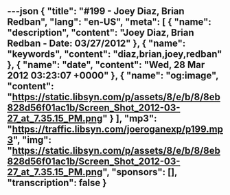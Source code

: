 ---json
{
  "title": "#199 - Joey Diaz, Brian Redban",
  "lang": "en-US",
  "meta": [
    {
      "name": "description",
      "content": "Joey Diaz, Brian Redban - Date: 03/27/2012"
    },
    {
      "name": "keywords",
      "content": "diaz,brian,joey,redban"
    },
    {
      "name": "date",
      "content": "Wed, 28 Mar 2012 03:23:07 +0000"
    },
    {
      "name": "og:image",
      "content": "https://static.libsyn.com/p/assets/8/e/b/8/8eb828d56f01ac1b/Screen_Shot_2012-03-27_at_7.35.15_PM.png"
    }
  ],
  "mp3": "https://traffic.libsyn.com/joeroganexp/p199.mp3",
  "img": "https://static.libsyn.com/p/assets/8/e/b/8/8eb828d56f01ac1b/Screen_Shot_2012-03-27_at_7.35.15_PM.png",
  "sponsors": [],
  "transcription": false
}
---
<episode-header />

<timemark seconds="0" />

<transcribe-call-to-action />

<episode-footer />